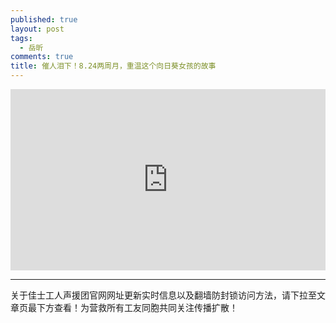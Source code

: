 ```yaml
---
published: true
layout: post
tags:
  - 岳昕
comments: true
title: 催人泪下！8.24两周月，重温这个向日葵女孩的故事
---
```

<div style="width:100%;height:0px;position:relative;padding-bottom:57.500%;"><iframe src="https://streamable.com/xq7ik" frameborder="0" width="100%" height="100%" allowfullscreen="" style="width:100%;height:100%;position:absolute;left:0px;top:0px;overflow:hidden;"></iframe></div>


---
关于佳士工人声援团官网网址更新实时信息以及翻墙防封锁访问方法，请下拉至文章页最下方查看！为营救所有工友同胞共同关注传播扩散！

